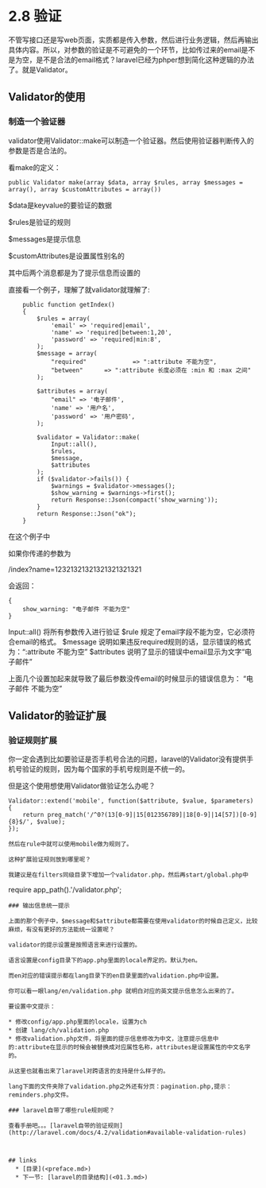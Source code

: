 # 2.8 验证

不管写接口还是写web页面，实质都是传入参数，然后进行业务逻辑，然后再输出具体内容。所以，对参数的验证是不可避免的一个环节，比如传过来的email是不是为空，是不是合法的email格式？laravel已经为phper想到简化这种逻辑的办法了。就是Validator。

## Validator的使用

### 制造一个验证器

validator使用Validator::make可以制造一个验证器。然后使用验证器判断传入的参数是否是合法的。

看make的定义：
```
public Validator make(array $data, array $rules, array $messages = array(), array $customAttributes = array())

```

$data是keyvalue的要验证的数据

$rules是验证的规则

$messages是提示信息

$customAttributes是设置属性别名的

其中后两个消息都是为了提示信息而设置的

直接看一个例子，理解了就validator就理解了:

```
    public function getIndex()
    {
        $rules = array(
            'email' => 'required|email',
            'name' => 'required|between:1,20',
            'password' => 'required|min:8',
        );
        $message = array(
            "required"             => ":attribute 不能为空",
            "between"      => ":attribute 长度必须在 :min 和 :max 之间"
        );

        $attributes = array(
            "email" => '电子邮件',
            'name' => '用户名',
            'password' => '用户密码',
        );

        $validator = Validator::make(
            Input::all(), 
            $rules,
            $message,
            $attributes
        );
        if ($validator->fails()) {
            $warnings = $validator->messages();
            $show_warning = $warnings->first();
            return Response::Json(compact('show_warning'));
        }
        return Response::Json("ok");
    }
```

在这个例子中

如果你传递的参数为

/index?name=12321321321321321321321

会返回：
```
{
    show_warning: "电子邮件 不能为空"
}
```

Input::all() 将所有参数传入进行验证
$rule 规定了email字段不能为空，它必须符合email的格式。
$message 说明如果违反required规则的话，显示错误的格式为：“:attribute 不能为空”
$attributes 说明了显示的错误中email显示为文字“电子邮件”


上面几个设置加起来就导致了最后参数没传email的时候显示的错误信息为：
“电子邮件 不能为空”

## Validator的验证扩展

### 验证规则扩展

你一定会遇到比如要验证是否手机号合法的问题，laravel的Validator没有提供手机号验证的规则，因为每个国家的手机号规则是不统一的。

但是这个使用想使用Validator做验证怎么办呢？

```
Validator::extend('mobile', function($attribute, $value, $parameters)
{
    return preg_match('/^0?(13[0-9]|15[012356789]|18[0-9]|14[57])[0-9]{8}$/', $value);
});

然后在rule中就可以使用mobile做为规则了。

这种扩展验证规则放到哪里呢？

我建议是在filters同级目录下增加一个validator.php，然后再start/global.php中
```
require app_path().'/validator.php';
```
### 输出信息统一提示

上面的那个例子中，$message和$attribute都需要在使用validator的时候自己定义，比较麻烦，有没有更好的方法能统一设置呢？

validator的提示设置是按照语言来进行设置的。

语言设置是config目录下的app.php里面的locale界定的。默认为en。

而en对应的错误提示都在lang目录下的en目录里面的validation.php中设置。

你可以看一眼lang/en/validation.php 就明白对应的英文提示信息怎么出来的了。

要设置中文提示：

* 修改config/app.php里面的locale，设置为ch
* 创建 lang/ch/validation.php
* 修改validation.php文件，将里面的提示信息修改为中文，注意提示信息中的:attribute在显示的时候会被替换成对应属性名称，attributes是设置属性的中文名字的。

从这里也就看出来了laravel对跨语言的支持是什么样子的。

lang下面的文件夹除了validation.php之外还有分页：pagination.php,提示：reminders.php文件。

### laravel自带了哪些rule规则呢？

查看手册吧。。。[laravel自带的验证规则](http://laravel.com/docs/4.2/validation#available-validation-rules)



## links
  * [目录](<preface.md>)
  * 下一节: [laravel的目录结构](<01.3.md>)
